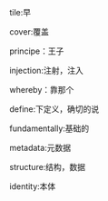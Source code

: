 tile:早

cover:覆盖

principe：王子

injection:注射，注入

whereby：靠那个

define:下定义，确切的说

fundamentally:基础的

metadata:元数据

structure:结构，数据

identity:本体



